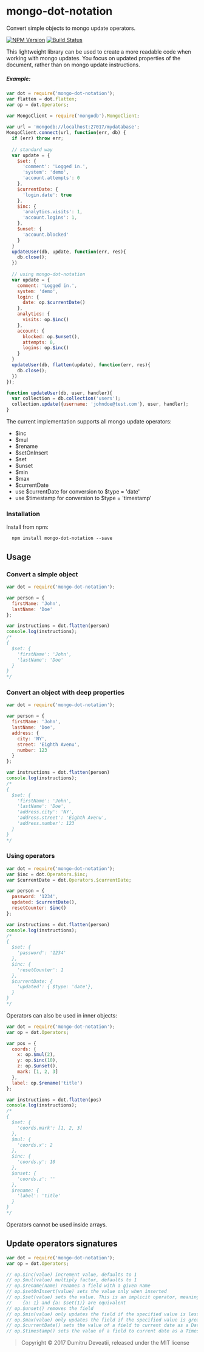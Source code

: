 mongo-dot-notation
========
Convert simple objects to mongo update operators. <br/>

[![NPM Version](https://img.shields.io/npm/v/mongo-dot-notation.svg)](https://npmjs.org/package/mongo-dot-notation)
[![Build Status](https://travis-ci.org/dimadeveatii/mongo-dot-notation.svg?branch=master)](https://travis-ci.org/dimadeveatii/mongo-dot-notation)

This lightweight library can be used to create a more readable code when working with mongo updates. 
You focus on updated properties of the document, rather than on mongo update instructions.
##### Example:
```javascript
var dot = require('mongo-dot-notation');
var flatten = dot.flatten;
var op = dot.Operators;

var MongoClient = require('mongodb').MongoClient;
 
var url = 'mongodb://localhost:27017/mydatabase';
MongoClient.connect(url, function(err, db) {
  if (err) throw err;
 
  // standard way
  var update = {
    $set: { 
      'comment': 'Logged in.',
      'system': 'demo',
      'account.attempts': 0
    },
    $currentDate: {
      'login.date': true
    },
    $inc: {
      'analytics.visits': 1,
      'account.logins': 1,
    },
    $unset: {
      'account.blocked'
    }
  } 
  updateUser(db, update, function(err, res){
    db.close(); 
  })
  
  // using mongo-dot-notation
  var update = {
    comment: 'Logged in.',
    system: 'demo',
    login: {
      date: op.$currentDate()
    },
    analytics: {
      visits: op.$inc()
    },
    account: {
      blocked: op.$unset(),
      attempts: 0,
      logins: op.$inc()
    }
  }
  updateUser(db, flatten(update), function(err, res){
    db.close(); 
  })
});

function updateUser(db, user, handler){
  var collection = db.collection('users');
  collection.update({username: 'johndoe@test.com'}, user, handler);
}
```

The current implementation supports all mongo update operators: 
* $inc 
* $mul 
* $rename 
* $setOnInsert 
* $set 
* $unset 
* $min 
* $max
* $currentDate
 * use $currentDate for conversion to $type = 'date'
 * use $timestamp for conversion to $type = 'timestamp'

### Installation

Install from npm:
```
  npm install mongo-dot-notation --save
```

## Usage
### Convert a simple object

```javascript
var dot = require('mongo-dot-notation');

var person = {
  firstName: 'John',
  lastName: 'Doe'
};

var instructions = dot.flatten(person)
console.log(instructions);
/* 
{
  $set: {
    'firstName': 'John',
    'lastName': 'Doe'
  }
}
*/
```

### Convert an object with deep properties

```javascript
var dot = require('mongo-dot-notation');

var person = {
  firstName: 'John',
  lastName: 'Doe',
  address: {
    city: 'NY',
    street: 'Eighth Avenu',
    number: 123
  }
};

var instructions = dot.flatten(person)
console.log(instructions);
/* 
{
  $set: {
    'firstName': 'John',
    'lastName': 'Doe',
    'address.city': 'NY',
    'address.street': 'Eighth Avenu',
    'address.number': 123
  }
}
*/
```

### Using operators
```javascript
var dot = require('mongo-dot-notation');
var $inc = dot.Operators.$inc;
var $currentDate = dot.Operators.$currentDate;

var person = {
  password: '1234',
  updated: $currentDate(),
  resetCounter: $inc()
};

var instructions = dot.flatten(person)
console.log(instructions);
/* 
{
  $set: {
    'password': '1234'
  },
  $inc: {
    'resetCounter': 1
  },
  $currentDate: {
    'updated': { $type: 'date'},
  }
}
*/
```

Operators can also be used in inner objects:
```javascript
var dot = require('mongo-dot-notation');
var op = dot.Operators;

var pos = {
  coords: {
    x: op.$mul(2),
    y: op.$inc(10),
    z: op.$unset(),
    mark: [1, 2, 3]
  },
  label: op.$rename('title')
};

var instructions = dot.flatten(pos)
console.log(instructions);
/* 
{
  $set: {
    'coords.mark': [1, 2, 3]
  },
  $mul: {
    'coords.x': 2
  },
  $inc: {
    'coords.y': 10
  },
  $unset: {
    'coords.z': ''
  },
  $rename: {
    'label': 'title'
  }
}
*/
```

Operators cannot be used inside arrays.

## Update operators signatures
```javascript
var dot = require('mongo-dot-notation');
var op = dot.Operators;

// op.$inc(value) increment value, defaults to 1
// op.$mul(value) multiply factor, defaults to 1
// op.$rename(name) renames a field with a given name
// op.$setOnInsert(value) sets the value only when inserted
// op.$set(value) sets the value. This is an implicit operator, meaning:
//    {a: 1} and {a: $set(1)} are equivalent  
// op.$unset() removes the field
// op.$min(value) only updates the field if the specified value is less than the existing field value
// op.$max(value) only updates the field if the specified value is greater than the existing field value
// op.$currentDate() sets the value of a field to current date as a Date
// op.$timestamp() sets the value of a field to current date as a Timestamp
```

> Copyright © 2017 Dumitru Deveatii, released under the MIT license
